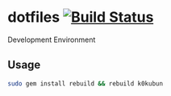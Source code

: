 # dotfiles [![Build Status](https://travis-ci.org/k0kubun/dotfiles.svg?branch=master)](https://travis-ci.org/k0kubun/dotfiles)

Development Environment

## Usage

```bash
sudo gem install rebuild && rebuild k0kubun
```
